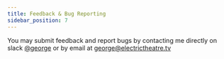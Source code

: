 ```yaml
---
title: Feedback & Bug Reporting
sidebar_position: 7
---
```


You may submit feedback and report bugs by contacting me directly on slack [@george](https://etcvfx.slack.com/archives/D01MYHT6RP0) or by email at george@electrictheatre.tv
